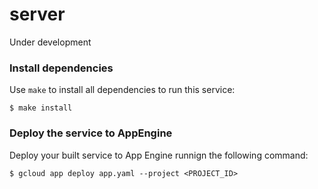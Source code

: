 # server
Under development

### Install dependencies

Use `make` to install all dependencies to run this service:

```
$ make install
```

### Deploy the service to AppEngine

Deploy your built service to App Engine runnign the following command:

```
$ gcloud app deploy app.yaml --project <PROJECT_ID>
```

